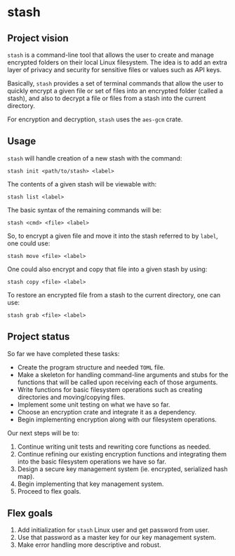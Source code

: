 # stash

## Project vision

`stash` is a command-line tool that allows the user to create and manage encrypted folders on their local Linux filesystem. The idea is to add an extra layer of privacy and security for sensitive files or values such as API keys.

Basically, `stash` provides a set of terminal commands that allow the user to quickly encrypt a given file or set of files into an encrypted folder (called a stash), and also to decrypt a file or files from a stash into the current directory.

For encryption and decryption, `stash` uses the `aes-gcm` crate.

## Usage

`stash` will handle creation of a new stash with the command:

	stash init <path/to/stash> <label>

The contents of a given stash will be viewable with:

	stash list <label>

The basic syntax of the remaining commands will be:

	stash <cmd> <file> <label>

So, to encrypt a given file and move it into the stash referred to by `label`, one could use:

	stash move <file> <label>

One could also encrypt and copy that file into a given stash by using:

	stash copy <file> <label>

To restore an encrypted file from a stash to the current directory, one can use:

	stash grab <file> <label>

## Project status

So far we have completed these tasks:
- Create the program structure and needed `TOML` file.
- Make a skeleton for handling command-line arguments and stubs for the functions that will be called upon receiving each of those arguments.
- Write functions for basic filesystem operations such as creating directories and moving/copying files.
- Implement some unit testing on what we have so far.
- Choose an encryption crate and integrate it as a dependency.
- Begin implementing encryption along with our filesystem operations.

Our next steps will be to:

1. Continue writing unit tests and rewriting core functions as needed.
2. Continue refining our existing encryption functions and integrating them into the basic filesystem operations we have so far.
3. Design a secure key management system (ie. encrypted, serialized hash map).
4. Begin implementing that key management system.
5. Proceed to flex goals.

## Flex goals

1. Add initialization for `stash` Linux user and get password from user.
2. Use that password as a master key for our key management system.
3. Make error handling more descriptive and robust.
